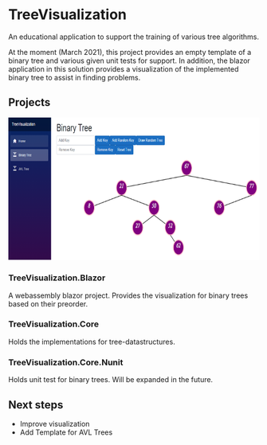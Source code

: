 # TreeVisualization

An educational application to support the training of various tree algorithms.

At the moment (March 2021), this project provides an empty template of a binary tree and various given unit tests for support. 
In addition, the blazor application in this solution provides a visualization of the implemented binary tree to assist in finding problems. 

## Projects
<img src="https://github.com/WingedDemonFox/TreeVisualization/blob/main/image/treevisualization_binarytree.PNG" alt="Example drawing of a binary tree" width="724" height="286.5">

### TreeVisualization.Blazor
A webassembly blazor project. Provides the visualization for binary trees based on their preorder. 

### TreeVisualization.Core
Holds the implementations for tree-datastructures. 

### TreeVisualization.Core.Nunit
Holds unit test for binary trees. Will be expanded in the future.


## Next steps
- Improve visualization
- Add Template for AVL Trees
